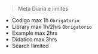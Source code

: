 > Meta Diaria e limites
- Codigo max 1h `Obrigatorio`
- Library max 1h/2hrs `Obrigatorio`
- Example max 2hrs
- Didatico max 3hrs
- Search Ilimited